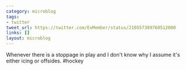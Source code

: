 ```yaml
---
category: microblog
tags:
- twitter
tweet_url: https://twitter.com/ExMember/status/210557389760512000
links: []
layout: microblog
---
```

Whenever there is a stoppage in play and I don't know why I assume it's either icing or offsides. #hockey
